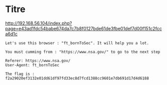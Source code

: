 # Titre

http://192.168.56.104/index.php?page=e43ad1fdc54babe674da7c7b8f0127bde61de3fbe01def7d00f151c2fcca6d1c

```
Let's use this browser : "ft_bornToSec". It will help you a lot.
```

```
You must cumming from : "https://www.nsa.gov/" to go to the next step
```

```
Referer: https://www.nsa.gov/
User-Agent: ft_bornToSec
```

```
The flag is : f2a29020ef3132e01dd61df97fd33ec8d7fcd1388cc9601e7db691d17d4d6188
```
